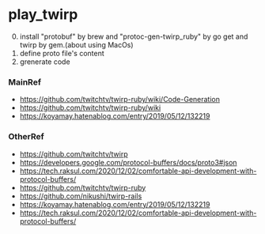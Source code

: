 # play_twirp

0. install "protobuf" by brew and "protoc-gen-twirp_ruby" by go get and twirp by gem.(about using MacOs)
1. define proto file's content
2. grenerate code

### MainRef
- https://github.com/twitchtv/twirp-ruby/wiki/Code-Generation
- https://github.com/twitchtv/twirp-ruby/wiki
- https://koyamay.hatenablog.com/entry/2019/05/12/132219

### OtherRef
- https://github.com/twitchtv/twirp
- https://developers.google.com/protocol-buffers/docs/proto3#json
- https://tech.raksul.com/2020/12/02/comfortable-api-development-with-protocol-buffers/
- https://github.com/twitchtv/twirp-ruby
- https://github.com/nikushi/twirp-rails
- https://koyamay.hatenablog.com/entry/2019/05/12/132219
- https://tech.raksul.com/2020/12/02/comfortable-api-development-with-protocol-buffers/
